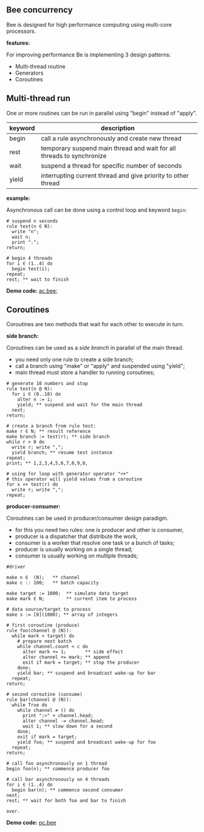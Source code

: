 ## Bee concurrency

Bee is designed for high performance computing using multi-core processors.

**features:**

For improving performance Be is implementing 3 design patterns:

* Multi-thread routine
* Generators
* Coroutines

## Multi-thread run

One or more routines can be run in parallel using "begin" instead of "apply".

keyword | description
--------|----------------------------------------------------------------------
begin   | call a rule asynchronously and create new thread
rest    | temporary suspend main thread and wait for all threads to synchronize
wait    | suspend a thread for specific number of seconds
yield   | interrupting current thread and give priority to other thread

**example:**

Asynchronous call can be done using a control loop and keyword `begin`:

```# suspend n seconds
rule test(n ∈ N):
  write "n";
  wait n;
  print ".";
return;
# begin 4 threads
for i ∈ (1..4) do
  begin test(i);
repeat;
rest; ** wait to finish
```

**Demo code:** [ac.bee](../demo/ac.bee);

## Coroutines 

Coroutines are two methods that wait for each other to execute in turn.

**side branch:**

Coroutines can be used as a _side branch_ in parallel of the main thread.

* you need only one rule to create a side branch;
* call a branch using "make" or "apply" and suspended using "yield";
* main thread must store a handler to running coroutines;

```
# generate 10 numbers and stop
rule test(n @ N):
  for i ∈ (0..10) do
    alter n := i;
    yield; ** suspend and wait for the main thread
  next;
return;

# create a branch from rule test:
make r ∈ N; ** result reference
make branch := test(r); ** side branch
while r > 0 do
  write r; write ",";
  yield branch; ** resume test instance
repeat;
print; ** 1,2,3,4,5,6,7,8,9,0,

# using for loop with generator operator "<+"
# this operator will yield values from a coroutine
for x <+ test(r) do
  write r; write ",";
repeat;
```

**producer-consumer:**

Coroutines can be used in producer/consumer design paradigm.

* for this you need two rules: one is producer and other is consumer,
* producer is a dispatcher that distribute the work,
* consumer is a worker that resolve one task or a bunch of tasks;
* producer is usually working on a single thread;
* consumer is usually working on multiple threads;

```
#driver

make n ∈  (N);   ** channel
make c :: 100;   ** batch capacity

make target := 1000;  ** simulate data target
make mark ∈ N;        ** current item to process

# data source/target to process
make s := [0](1000); ** array of integers
# first coroutine (produce)
rule foo(channel @ (N)):
  while mark < target) do 
    # prepare next batch
    while channel.count < c do
      alter mark += 1;       ** side effect
      alter channel += mark; ** append
      exit if mark = target; ** stop the producer
    done;
    yield bar; ** suspend and broadcast wake-up for bar
  repeat;  
return;
# second coroutine (consume)
rule bar(channel @ (N)):  
  while True do
    while channel ≠ () do
      print ":>" + channel.head;  
      alter channel -= channel.head;
      wait 1; ** slow down for a second
    done;
    exit if mark = target;          
    yield foo; ** suspend and broadcast wake-up for foo
  repeat;  
return;
# call foo asynchronously on 1 thread
begin foo(n); ** commence producer foo 

# call bar asynchronously on 4 threads
for i ∈ (1..4) do
  begin bar(n); ** commence second consumer
next;  
rest; ** wait for both foo and bar to finish

over.
``` 

**Demo code:** [pc.bee](../demo/pc.bee)
